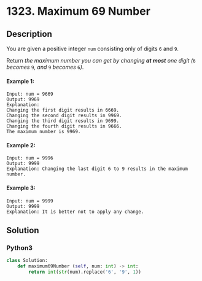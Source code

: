 # 1323. Maximum 69 Number

## Description
You are given a positive integer `num` consisting only of digits `6` and `9`.

Return *the maximum number you can get by changing **at most** one digit (*`6` *becomes* `9`*, and* `9` *becomes* `6`*)*.

#### Example 1:
```
Input: num = 9669
Output: 9969
Explanation: 
Changing the first digit results in 6669.
Changing the second digit results in 9969.
Changing the third digit results in 9699.
Changing the fourth digit results in 9666.
The maximum number is 9969.
```

#### Example 2:
```
Input: num = 9996
Output: 9999
Explanation: Changing the last digit 6 to 9 results in the maximum number.
```

#### Example 3:
```
Input: num = 9999
Output: 9999
Explanation: It is better not to apply any change.
```


## Solution

### Python3
```python
class Solution:
    def maximum69Number (self, num: int) -> int:
        return int(str(num).replace('6', '9', 1))
    
```